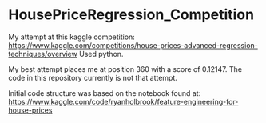 # HousePriceRegression_Competition
My attempt at this kaggle competition: https://www.kaggle.com/competitions/house-prices-advanced-regression-techniques/overview
Used python.

My best attempt places me at position 360 with a score of 0.12147. The code in this repository currently is not that attempt.

Initial code structure was based on the notebook found at: https://www.kaggle.com/code/ryanholbrook/feature-engineering-for-house-prices